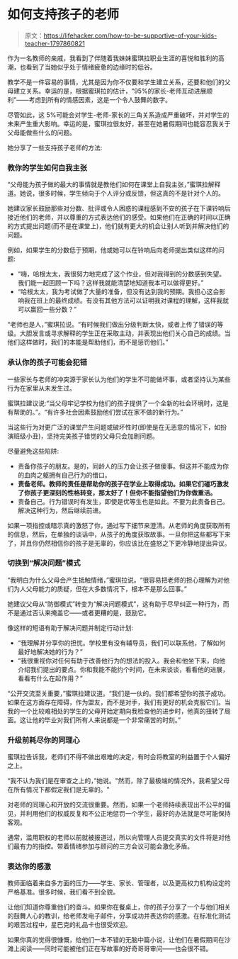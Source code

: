 # 如何支持孩子的老师

> 原文：<https://lifehacker.com/how-to-be-supportive-of-your-kids-teacher-1797860821>

作为一名教师的亲戚，我看到了伴随着我妹妹蜜琪拉职业生涯的喜悦和胜利的高潮，也看到了当她似乎处于情绪疲惫的边缘时的低谷。



教学不是一件容易的事情，尤其是因为你不仅要和学生建立关系，还要和他们的父母建立关系。幸运的是，根据蜜琪拉的估计，“95%的家长-老师互动进展顺利”——考虑到所有的情感因素，这是一个令人鼓舞的数字。

尽管如此，这 5%可能会对学生-老师-家长的三角关系造成严重破坏，并对学生的未来产生重大影响。幸运的是，蜜琪拉很友好，甚至在她暑假期间也能容忍我关于父母能做些什么的问题。

她分享了一些支持孩子老师的方法:

### 教你的学生如何自我主张

“父母能为孩子做的最大的事情就是教他们如何在课堂上自我主张，”蜜琪拉解释道。她说，很多时候，学生倾向于个人评分或反馈，但这真的不是针对个人的。

她建议家长鼓励那些对分数、批评或令人困惑的课程感到不安的孩子在下课铃响后接近他们的老师，并以尊重的方式表达他们的感受。如果他们在正确的时间以正确的方式提出问题(而不是在课堂上)，他们就有更大的机会让别人听到并解决他们的问题。

例如，如果学生的分数低于预期，他或她可以在铃响后向老师提出类似这样的问题:

*   “嗨，哈根太太，我很努力地完成了这个作业，但对我得到的分数感到失望。我们能一起回顾一下吗？这样我就能清楚地知道我本可以做得更好。”
*   “哈根太太，我为考试做了大量的准备，但没有达到我的预期。我担心这会影响我在班上的最终成绩。有没有其他方法可以证明我对课程的理解，这样我就可以赢回一些分数？”

“老师也是人，”蜜琪拉说。“有时候我们做出分级判断太快，或者上传了错误的等级。大胆发言或寻求解释的学生正在采取主动，并表现出他们关心自己的成绩。当他们这样做时，我们的本能是帮助他们，而不是惩罚他们。”

### 承认你的孩子可能会犯错

一些家长与老师的冲突源于家长认为他们的学生不可能做坏事，或者坚持认为某些行为在家里从未发生过。

蜜琪拉建议说:“当父母牢记学校为他们的孩子提供了一个全新的社会环境时，这是有帮助的。”。“有许多社会因素鼓励他们尝试在家不做的新行为。”

当这些行为对更广泛的课堂产生问题或破坏性时(即使是在无恶意的情况下，如扮演班级小丑)，坚持完美孩子错觉的父母只会加剧问题。

尽量避免这些陷阱:

*   责备你孩子的朋友。是的，同龄人的压力会让孩子做傻事。但这并不能成为你的血肉之躯拥有自己行为的借口。
*   **责备老师。教师的责任是帮助你的孩子在学业上取得成功。如果它们碰巧激发了你孩子更深刻的性格转变，那太好了！但你不能指望他们为你做重活。**
*   责备自己。行为错误时有发生，即使是优等生也是如此。不要为此责备自己。解决这种行为，然后继续前进。

如果一项指控或暗示真的激怒了你，通过写下细节来澄清。从老师的角度获取所有的信息，然后，在单独的谈话中，从孩子的角度获取故事。一旦你把这些都写下来了，并且你仍然相信你的孩子是无辜的，你应该比在盛怒之下更冷静地提出异议。

### 切换到“解决问题”模式

“我明白为什么父母会产生抵触情绪，”蜜琪拉说。“很容易把老师的担心理解为对他们为人父母能力的质疑，但在大多数情况下，根本不是那么回事。”

她建议父母从“防御模式”转变为“解决问题模式”，这有助于尽早纠正一种行为，而不是通过否认来掩盖它——或者更糟的是，鼓励它。

像这样的短语有助于解决问题并制定行动计划:

*   “我理解并分享你的担忧。学校里有没有辅导员，我们可以联系他，了解如何最好地解决她的行为？”
*   “我很重视你对任何有助于改善他行为的想法的投入。我会和他坐下来，向他介绍我们提出的要点。你和我能不能约个时间，在未来谈谈，看看他的进展，看看有什么在起作用？”

“公开交流至关重要，”蜜琪拉建议道。“我们是一伙的。我们都希望你的孩子成功。如果在这方面存在障碍，作为盟友，而不是对手，我们有更好的机会克服它们。当我的一个比较难相处的学生的父母开始定期向我检查他的进步时，他真的扭转了局面。这让他的毕业对我们所有人来说都是一个非常痛苦的时刻。”

### 升级前耗尽你的同理心

蜜琪拉告诉我，老师们不得不做出艰难的决定，有时会将教室的利益置于个人偏好之上。

“我不认为我们是在审查之上的，”她说。"然而，除了最极端的情况外，我希望父母在所有情况下都假定我们是无辜的。"

对老师的同理心和开放的交流很重要。然而，如果一个老师持续表现出不公平的偏见，并利用他们的权威反复和不公正地惩罚一个学生，最好的办法就是尽可能保持客观。

通常，滥用职权的老师以前就被报道过，所以向管理人员提交真实的文件将是对他们最有力的指控。带着情绪参加与顾问的三方会议可能会激化矛盾。

### 表达你的感激

教师面临着来自多方面的压力——学生、家长、管理者，以及更高权力机构设定的严格基准。很多时候，我们看不到全貌。

让他们知道你尊重他们的奋斗。如果你在餐桌上，你的孩子分享了一个与他们相关的鼓舞人心的教训，给老师发电子邮件，分享成功并表达你的感激。在标准化测试的艰苦过程中，星巴克的礼品卡也很受欢迎。

如果你真的觉得很慷慨，给他们一本不错的无脑中篇小说，让他们在暑假期间在沙滩上阅读——同时可能被他们正在写故事的好奇哥哥审问——也会很不错。